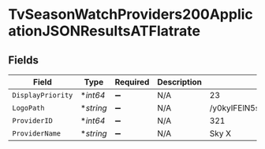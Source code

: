 # TvSeasonWatchProviders200ApplicationJSONResultsATFlatrate


## Fields

| Field                            | Type                             | Required                         | Description                      | Example                          |
| -------------------------------- | -------------------------------- | -------------------------------- | -------------------------------- | -------------------------------- |
| `DisplayPriority`                | **int64*                         | :heavy_minus_sign:               | N/A                              | 23                               |
| `LogoPath`                       | **string*                        | :heavy_minus_sign:               | N/A                              | /y0kyIFElN5sJAsmW8Txj69wzrD2.jpg |
| `ProviderID`                     | **int64*                         | :heavy_minus_sign:               | N/A                              | 321                              |
| `ProviderName`                   | **string*                        | :heavy_minus_sign:               | N/A                              | Sky X                            |